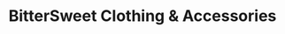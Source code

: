 ---
title: "BitterSweet Clothing & Accessories"
url: /charlottesville/bittersweet-clothing-und-accessories/
shop: Kleidung
---
